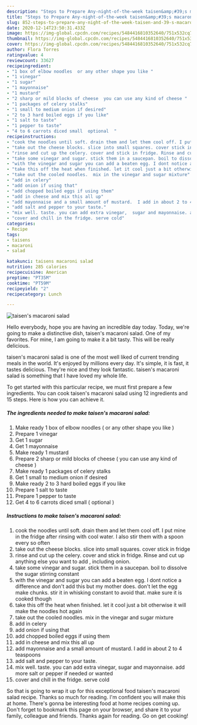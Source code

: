 ```yaml
---
description: "Steps to Prepare Any-night-of-the-week taisen&amp;#39;s macaroni salad"
title: "Steps to Prepare Any-night-of-the-week taisen&amp;#39;s macaroni salad"
slug: 852-steps-to-prepare-any-night-of-the-week-taisen-and-39-s-macaroni-salad
date: 2020-12-14T23:50:31.433Z
image: https://img-global.cpcdn.com/recipes/5484416810352640/751x532cq70/taisens-macaroni-salad-recipe-main-photo.jpg
thumbnail: https://img-global.cpcdn.com/recipes/5484416810352640/751x532cq70/taisens-macaroni-salad-recipe-main-photo.jpg
cover: https://img-global.cpcdn.com/recipes/5484416810352640/751x532cq70/taisens-macaroni-salad-recipe-main-photo.jpg
author: Flora Torres
ratingvalue: 4
reviewcount: 33627
recipeingredient:
- "1 box of elbow noodles  or any other shape you like "
- "1 vinegar"
- "1 sugar"
- "1 mayonnaise"
- "1 mustard"
- "2 sharp or mild blocks of cheese  you can use any kind of cheese "
- "1 packages of celery stalks"
- "1 small to medium onion if desired"
- "2 to 3 hard boiled eggs if you like"
- "1 salt to taste"
- "1 pepper to taste"
- "4 to 6 carrots diced small  optional  "
recipeinstructions:
- "cook the noodles until soft. drain them and let them cool off. I put mine in the fridge after rinsing with cool water. I also stir them with a spoon every so often"
- "take out the cheese blocks. slice into small squares. cover stick in fridge"
- "rinse and cut up the celery. cover and stick in fridge. Rinse and cut up anything else you want to add , including onion."
- "take some vinegar and sugar. stick them in a saucepan. boil to dissolve the sugar stirring constant"
- "with the vinegar and sugar you can add a beaten egg. I dont notice a difference and don&#39;t add this but my mother does. don&#39;t let the egg make chunks.  stir it in whisking constant to avoid that.  make sure it is cooked though"
- "take this off the heat when finished. let it cool just a bit otherwise it will make the noodles hot again"
- "take out the cooled noodles.  mix in the vinegar and sugar mixture"
- "add in celery"
- "add onion if using that"
- "add chopped boiled eggs if using them"
- "add in cheese and mix this all up"
- "add mayonnaise and a small amount of mustard.  I add in about 2 to 4 teaspoons"
- "add salt and pepper to your taste."
- "mix well. taste. you can add extra vinegar,  sugar and mayonnaise. add more salt or pepper if needed or wanted"
- "cover and chill in the fridge. serve cold"
categories:
- Recipe
tags:
- taisens
- macaroni
- salad

katakunci: taisens macaroni salad 
nutrition: 285 calories
recipecuisine: American
preptime: "PT35M"
cooktime: "PT59M"
recipeyield: "2"
recipecategory: Lunch

---
```



![taisen&#39;s macaroni salad](https://img-global.cpcdn.com/recipes/5484416810352640/751x532cq70/taisens-macaroni-salad-recipe-main-photo.jpg)

Hello everybody, hope you are having an incredible day today. Today, we're going to make a distinctive dish, taisen&#39;s macaroni salad. One of my favorites. For mine, I am going to make it a bit tasty. This will be really delicious.

taisen&#39;s macaroni salad is one of the most well liked of current trending meals in the world. It's enjoyed by millions every day. It's simple, it is fast, it tastes delicious. They're nice and they look fantastic. taisen&#39;s macaroni salad is something that I have loved my whole life.




To get started with this particular recipe, we must first prepare a few ingredients. You can cook taisen&#39;s macaroni salad using 12 ingredients and 15 steps. Here is how you can achieve it.

<!--inarticleads1-->

##### The ingredients needed to make taisen&#39;s macaroni salad:

1. Make ready 1 box of elbow noodles ( or any other shape you like )
1. Prepare 1 vinegar
1. Get 1 sugar
1. Get 1 mayonnaise
1. Make ready 1 mustard
1. Prepare 2 sharp or mild blocks of cheese ( you can use any kind of cheese )
1. Make ready 1 packages of celery stalks
1. Get 1 small to medium onion if desired
1. Make ready 2 to 3 hard boiled eggs if you like
1. Prepare 1 salt to taste
1. Prepare 1 pepper to taste
1. Get 4 to 6 carrots diced small ( optional  )




<!--inarticleads2-->

##### Instructions to make taisen&#39;s macaroni salad:

1. cook the noodles until soft. drain them and let them cool off. I put mine in the fridge after rinsing with cool water. I also stir them with a spoon every so often
1. take out the cheese blocks. slice into small squares. cover stick in fridge
1. rinse and cut up the celery. cover and stick in fridge. Rinse and cut up anything else you want to add , including onion.
1. take some vinegar and sugar. stick them in a saucepan. boil to dissolve the sugar stirring constant
1. with the vinegar and sugar you can add a beaten egg. I dont notice a difference and don&#39;t add this but my mother does. don&#39;t let the egg make chunks.  stir it in whisking constant to avoid that.  make sure it is cooked though
1. take this off the heat when finished. let it cool just a bit otherwise it will make the noodles hot again
1. take out the cooled noodles.  mix in the vinegar and sugar mixture
1. add in celery
1. add onion if using that
1. add chopped boiled eggs if using them
1. add in cheese and mix this all up
1. add mayonnaise and a small amount of mustard.  I add in about 2 to 4 teaspoons
1. add salt and pepper to your taste.
1. mix well. taste. you can add extra vinegar,  sugar and mayonnaise. add more salt or pepper if needed or wanted
1. cover and chill in the fridge. serve cold




So that is going to wrap it up for this exceptional food taisen&#39;s macaroni salad recipe. Thanks so much for reading. I'm confident you will make this at home. There's gonna be interesting food at home recipes coming up. Don't forget to bookmark this page on your browser, and share it to your family, colleague and friends. Thanks again for reading. Go on get cooking!
